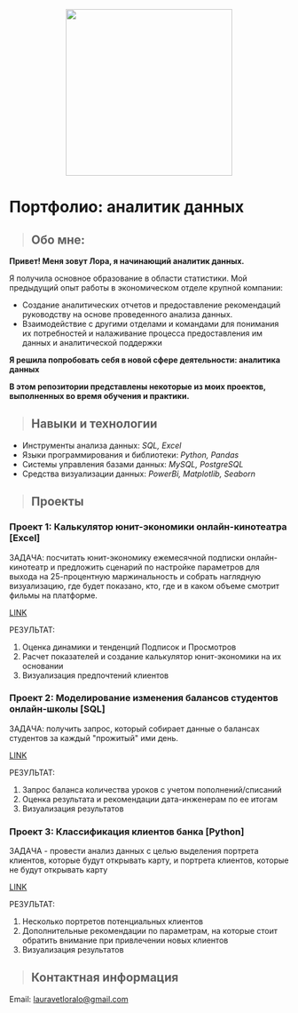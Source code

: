 <div id="header" align="center">
  <img src="https://media.giphy.com/media/ptzlRfMuHaGgccUzbh/giphy.gif" width="300"/>
</div>

# Портфолио: аналитик данных

>## Обо мне:

**Привет! Меня зовут Лора, я начинающий аналитик данных.** 

Я получила основное образование в области статистики.
Мой предыдущий опыт работы в экономическом отделе крупной компании:
- Создание аналитических отчетов и предоставление рекомендаций руководству на основе проведенного анализа данных.
- Взаимодействие с другими отделами и командами для понимания их потребностей и налаживание процесса предоставления им данных и аналитической поддержки

**Я решила попробовать себя в новой сфере деятельности: аналитика данных**

**В этом репозитории представлены некоторые из моих проектов, выполненных во время обучения и практики.**

>## Навыки и технологии

- Инструменты анализа данных: *SQL, Excel*
- Языки программирования и библиотеки: *Python, Pandas*
- Системы управления базами данных: *MySQL, PostgreSQL*
- Средства визуализации данных: *PowerBi, Matplotlib, Seaborn*

>## Проекты

### Проект 1: Калькулятор юнит-экономики онлайн-кинотеатра [Excel]

ЗАДАЧА: посчитать юнит-экономику ежемесячной подписки онлайн-кинотеатр и предложить сценарий по настройке параметров для выхода на 25-процентную маржинальность и собрать наглядную визуализацию, где будет показано, кто, где и в каком объеме смотрит фильмы на платформе.

[LINK](https://github.com/LoriannaA/Lorianna-A./commit/389c8947aa034334e72a1d447f252cf3eb335ab8)

РЕЗУЛЬТАТ:

1. Оценка динамики и тенденций Подписок и Просмотров
2. Расчет показателей и  создание калькулятор юнит-экономики на их основании
3. Визуализация предпочтений клиентов

### Проект 2: Моделирование изменения балансов студентов онлайн-школы [SQL]

ЗАДАЧА: получить запрос, который собирает данные о балансах студентов за каждый "прожитый" ими день.

[LINK](https://github.com/LoriannaA/Lorianna-A./commit/db24bdc816c305b106619dd2992eca611a57dffe)

РЕЗУЛЬТАТ:

1. Запрос баланса количества уроков с учетом пополнений/списаний
2. Оценка результата и рекомендации дата-инженерам по ее итогам
3. Визуализация результатов

### Проект 3: Классификация клиентов банка [Python]

ЗАДАЧА - провести анализ данных с целью выделения портрета клиентов, 
которые будут открывать карту, и портрета клиентов, которые не будут открывать карту

[LINK](https://github.com/LoriannaA/Lorianna-A./commit/4d31f447ce5cd852b98765b956e6e378c4568152)

РЕЗУЛЬТАТ:

1. Несколько портретов потенциальных клиентов
2. Дополнительные рекомендации по параметрам, на которые стоит обратить внимание при привлечении новых клиентов
3. Визуализация результатов

>## Контактная информация

Email: <lauravetloralo@gmail.com>

